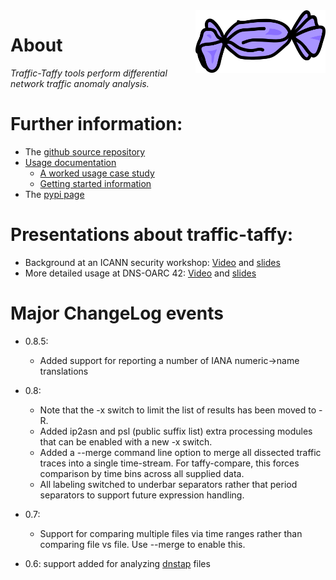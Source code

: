 <img src="images/logo.png" align="right" height="100"/>

# About

*Traffic-Taffy tools perform differential network traffic anomaly analysis.*

# Further information:

* The [github source repository](https://github.com/traffic-taffy/traffic-taffy)
* [Usage documentation](https://traffic-taffy.readthedocs.io/en/latest/)
    * [A worked usage case study](https://traffic-taffy.readthedocs.io/en/latest/casestudy.html)
    * [Getting started information](https://traffic-taffy.readthedocs.io/en/latest/gettingstarted.html)
* The [pypi page](https://pypi.org/project/traffic-taffy/)

# Presentations about traffic-taffy:

* Background at an ICANN security workshop:
  [Video](https://youtu.be/0VG6_nNBO1s) and [slides](https://ant.isi.edu/~hardaker/presentations/dnssec-workshop-traffic-taffy-hardaker.pdf)
* More detailed usage at DNS-OARC 42: [Video](https://www.youtube.com/watch?v=5CG-RZhzNBM)
  and [slides](https://indico.dns-oarc.net/event/48/contributions/1034/attachments/999/1968/oarc42-hardaker-taffy.pdf)

# Major ChangeLog events

- 0.8.5:
    - Added support for reporting a number of IANA numeric->name translations

- 0.8:
    - Note that the -x switch to limit the list of results has been moved to -R.
    - Added ip2asn and psl (public suffix list) extra processing modules that can be enabled with a new -x switch.
    - Added a --merge command line option to merge all dissected traffic traces into a single time-stream.  For taffy-compare, this forces comparison by time bins across all supplied data.
    - All labeling switched to underbar separators rather that period separators to support future expression handling.


- 0.7: 
    - Support for comparing multiple files via time ranges rather than comparing file vs file.  Use --merge to enable this.

- 0.6: support added for analyzing [dnstap](https://dnstap.info/) files
